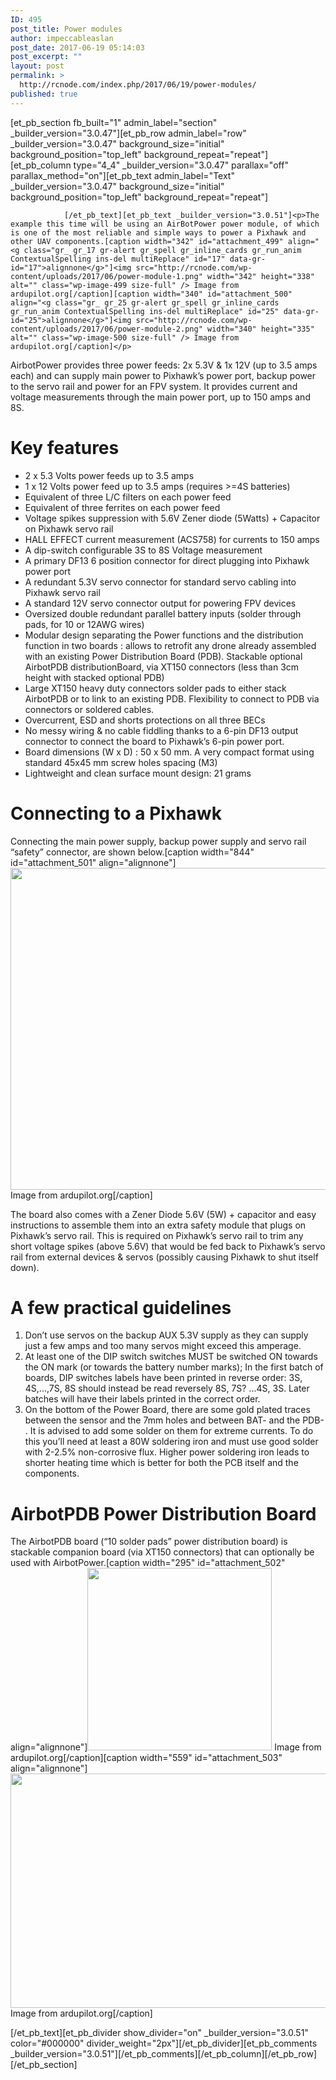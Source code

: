 ```yaml
---
ID: 495
post_title: Power modules
author: impeccableaslan
post_date: 2017-06-19 05:14:03
post_excerpt: ""
layout: post
permalink: >
  http://rcnode.com/index.php/2017/06/19/power-modules/
published: true
---
```

[et_pb_section fb_built="1" admin_label="section" _builder_version="3.0.47"][et_pb_row admin_label="row" _builder_version="3.0.47" background_size="initial" background_position="top_left" background_repeat="repeat"][et_pb_column type="4_4" _builder_version="3.0.47" parallax="off" parallax_method="on"][et_pb_text admin_label="Text" _builder_version="3.0.47" background_size="initial" background_position="top_left" background_repeat="repeat"]
					
				[/et_pb_text][et_pb_text _builder_version="3.0.51"]<p>The example this time will be using an AirBotPower power module, of which is one of the most reliable and simple ways to power a Pixhawk and other UAV components.[caption width="342" id="attachment_499" align="<g class="gr_ gr_17 gr-alert gr_spell gr_inline_cards gr_run_anim ContextualSpelling ins-del multiReplace" id="17" data-gr-id="17">alignnone</g>"]<img src="http://rcnode.com/wp-content/uploads/2017/06/power-module-1.png" width="342" height="338" alt="" class="wp-image-499 size-full" /> Image from ardupilot.org[/caption][caption width="340" id="attachment_500" align="<g class="gr_ gr_25 gr-alert gr_spell gr_inline_cards gr_run_anim ContextualSpelling ins-del multiReplace" id="25" data-gr-id="25">alignnone</g>"]<img src="http://rcnode.com/wp-content/uploads/2017/06/power-module-2.png" width="340" height="335" alt="" class="wp-image-500 size-full" /> Image from ardupilot.org[/caption]</p>
<p>AirbotPower provides three power feeds: 2x 5.3V &amp; 1x 12V (up to 3.5 amps each) and can supply main power to Pixhawk&rsquo;s power port, backup power to the servo rail and power for an FPV system. It provides current and voltage measurements through the main power port, up to 150 amps and 8S.</p>
<h1></h1>
<h1>Key features</h1>
<ul>
<li>2 x 5.3 Volts power feeds up to 3.5 amps</li>
<li>1 x 12 Volts power feed up to 3.5 amps (requires &gt;=4S batteries)</li>
<li>Equivalent of three L/C filters on each power feed</li>
<li>Equivalent of three ferrites on each power feed</li>
<li>Voltage spikes suppression with 5.6V Zener diode (5Watts) + Capacitor on Pixhawk servo rail</li>
<li>HALL EFFECT current measurement (ACS758) for currents to 150 amps</li>
<li>A <g class="gr_ gr_60 gr-alert gr_spell gr_inline_cards gr_run_anim ContextualSpelling" id="60" data-gr-id="60">dip-switch</g> configurable 3S to 8S Voltage measurement</li>
<li>A primary DF13 6 position connector for direct plugging into Pixhawk power port</li>
<li>A redundant 5.3V servo connector for standard servo cabling into Pixhawk servo rail</li>
<li>A standard 12V servo connector output for powering FPV devices</li>
<li>Oversized double redundant parallel battery inputs (solder through pads, for 10 or 12AWG wires)</li>
<li>Modular design separating the Power functions and the distribution function in two <g class="gr_ gr_63 gr-alert gr_gramm gr_inline_cards gr_run_anim Style multiReplace" id="63" data-gr-id="63">boards :</g> allows <g class="gr_ gr_61 gr-alert gr_gramm gr_hide gr_inline_cards gr_run_anim Grammar multiReplace replaceWithoutSep replaceWithoutSep" id="61" data-gr-id="61">to retrofit any drone already assembled with an existing Power Distribution Board (PDB)</g>. Stackable optional AirbotPDB distributionBoard, via XT150 connectors (less than 3cm height with stacked optional PDB)</li>
<li>Large XT150 heavy duty connectors solder pads to either stack AirbotPDB or to link to an existing PDB. Flexibility to connect to PDB via connectors or soldered cables.</li>
<li>Overcurrent, ESD and shorts protections on all three BECs</li>
<li>No messy wiring &amp; no cable fiddling thanks to a 6-pin DF13 output connector to connect the board to Pixhawk&rsquo;s 6-pin power port.</li>
<li>Board <g class="gr_ gr_58 gr-alert gr_spell gr_inline_cards gr_run_anim ContextualSpelling ins-del multiReplace" id="58" data-gr-id="58">dimensions</g> (W x D) : 50 x 50 mm. A very compact format using standard 45x45 mm screw holes spacing (M3)</li>
<li>Lightweight and clean surface mount design: 21 grams</li>
</ul>
<h1></h1>
<h1>Connecting to a Pixhawk</h1>
<p>Connecting the main power supply, backup power supply and servo rail &ldquo;safety&rdquo; connector, are shown below.[caption width="844" id="attachment_501" align="<g class="gr_ gr_124 gr-alert gr_spell gr_inline_cards gr_run_anim ContextualSpelling ins-del multiReplace" id="124" data-gr-id="124">alignnone</g>"]<img src="http://rcnode.com/wp-content/uploads/2017/06/airbotpower.png" width="844" height="515" alt="" class="wp-image-501 size-full" /> Image from ardupilot.org[/caption]</p>
<p>The board also comes with a Zener Diode 5.6V (5W) + capacitor and easy instructions to assemble them into an extra safety module that plugs on Pixhawk&rsquo;s servo rail. This is required on Pixhawk&rsquo;s servo rail to trim any short voltage spikes (above 5.6V) that would be fed back to Pixhawk&rsquo;s servo rail from external devices &amp; servos (possibly causing Pixhawk to shut itself down).</p>
<h1></h1>
<h1>A few practical guidelines</h1>
<ol>
<li>Don&rsquo;t use servos on the backup AUX 5.3V supply as they can supply just a few amps and too many servos might exceed this amperage.</li>
<li>At least one of the DIP switch switches MUST be switched ON towards the ON mark (or towards the battery number marks); In the first batch of boards, DIP switches labels have been printed in reverse order: 3S, 4S,...,7S, 8S should instead be read reversely 8S, 7S? ...4S, 3S. Later batches will have their labels printed in the correct order.</li>
<li>On the bottom of the Power Board, there are some gold plated traces between the sensor and the 7mm holes and between BAT- and the <g class="gr_ gr_168 gr-alert gr_gramm gr_inline_cards gr_run_anim Style multiReplace" id="168" data-gr-id="168">PDB- .</g> It is advised to add some solder on them for extreme currents. To do this you&rsquo;ll need at least <g class="gr_ gr_169 gr-alert gr_gramm gr_inline_cards gr_run_anim Grammar multiReplace" id="169" data-gr-id="169">a 80W</g> soldering iron and must use good solder with 2-2.5% non-corrosive flux. Higher power soldering iron leads to shorter heating time which is better for both the PCB itself and the components.</li>
</ol>
<h1></h1>
<h1>AirbotPDB Power Distribution Board</h1>
<p>The AirbotPDB board (&ldquo;10 solder pads&rdquo; power distribution board) is stackable companion board (via XT150 connectors) that can optionally be used with AirbotPower.[caption width="295" id="attachment_502" align="alignnone"]<img src="http://rcnode.com/wp-content/uploads/2017/06/airbot-pdb.png" width="295" height="292" alt="" class="wp-image-502 size-full" /> Image from ardupilot.org[/caption][caption width="559" id="attachment_503" align="alignnone"]<img src="http://rcnode.com/wp-content/uploads/2017/06/airbot-pdb-2.png" width="559" height="375" alt="" class="wp-image-503 size-full" /> Image from ardupilot.org[/caption]</p>[/et_pb_text][et_pb_divider show_divider="on" _builder_version="3.0.51" color="#000000" divider_weight="2px"][/et_pb_divider][et_pb_comments _builder_version="3.0.51"][/et_pb_comments][/et_pb_column][/et_pb_row][/et_pb_section]